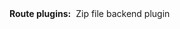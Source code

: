 <!--- #badge --->
<div style="display: flex; align-items: center; gap: .5rem">
<span style="font-weight: bold">Route plugins:</span>
<div class="badge" onclick="">Zip file backend plugin</div>
</div>

<!--- #badge --->